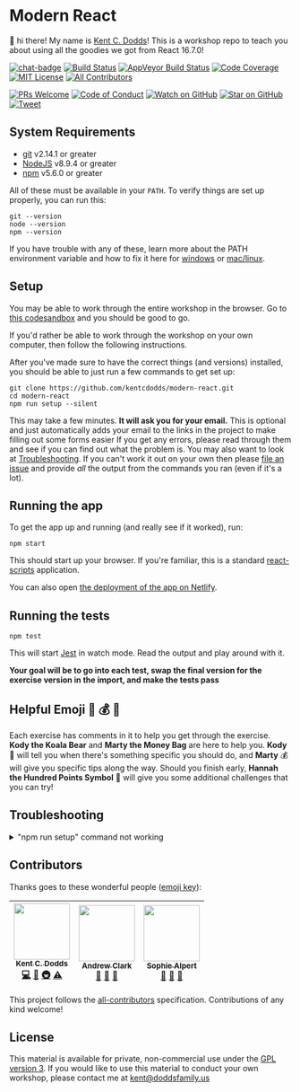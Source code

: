 # Modern React

👋 hi there! My name is [Kent C. Dodds](https://kentcdodds.com)! This is a
workshop repo to teach you about using all the goodies we got from React 16.7.0!

[![chat-badge][chat-badge]][chat]
[![Build Status][build-badge]][build]
[![AppVeyor Build Status][win-build-badge]][win-build]
[![Code Coverage][coverage-badge]][coverage]
[![MIT License][license-badge]][license]
[![All Contributors](https://img.shields.io/badge/all_contributors-3-orange.svg?style=flat-square)](#contributors)

[![PRs Welcome][prs-badge]][prs]
[![Code of Conduct][coc-badge]][coc]
[![Watch on GitHub][github-watch-badge]][github-watch]
[![Star on GitHub][github-star-badge]][github-star]
[![Tweet][twitter-badge]][twitter]

## System Requirements

* [git][git] v2.14.1 or greater
* [NodeJS][node] v8.9.4 or greater
* [npm][npm] v5.6.0 or greater

All of these must be available in your `PATH`. To verify things are set up
properly, you can run this:

```
git --version
node --version
npm --version
```

If you have trouble with any of these, learn more about the PATH environment
variable and how to fix it here for [windows][win-path] or
[mac/linux][mac-path].

## Setup

You may be able to work through the entire workshop in the browser. Go to
[this codesandbox](https://codesandbox.io/s/github/kentcdodds/modern-react)
and you should be good to go.

If you'd rather be able to work through the workshop on your own computer, then
follow the following instructions.

After you've made sure to have the correct things (and versions) installed, you
should be able to just run a few commands to get set up:

```
git clone https://github.com/kentcdodds/modern-react.git
cd modern-react
npm run setup --silent
```

This may take a few minutes. **It will ask you for your email.** This is
optional and just automatically adds your email to the links in the project to
make filling out some forms easier If you get any errors, please read through
them and see if you can find out what the problem is. You may also want to look
at [Troubleshooting](#troubleshooting). If you can't work it out on your own
then please [file an issue][issue] and provide _all_ the output from the
commands you ran (even if it's a lot).

## Running the app

To get the app up and running (and really see if it worked), run:

```shell
npm start
```

This should start up your browser. If you're familiar, this is a standard
[react-scripts](https://github.com/facebook/create-react-app) application.

You can also open
[the deployment of the app on Netlify](https://modern-react.netlify.com/).

## Running the tests

```shell
npm test
```

This will start [Jest](http://facebook.github.io/jest) in watch mode. Read the
output and play around with it.

**Your goal will be to go into each test, swap the final version for the
exercise version in the import, and make the tests pass**

## Helpful Emoji 🐨 💰 💯

Each exercise has comments in it to help you get through the exercise.
**Kody the Koala Bear** and **Marty the Money Bag** are here to help you.
**Kody** 🐨 will tell you when there's something specific you should do, and
**Marty** 💰 will give you specific tips along the way. Should you finish
early, **Hannah the Hundred Points Symbol** 💯 will give you some additional
challenges that you can try!

## Troubleshooting

<details>

<summary>"npm run setup" command not working</summary>

Here's what the setup script does. If it fails, try doing each of these things
individually yourself:

```
# verify your environment will work with the project
node ./scripts/verify

# install dependencies
npm install

# verify the project is ready to run
npm run build
npm run test:coverage
```

If any of those scripts fail, please try to work out what went wrong by the
error message you get. If you still can't work it out, feel free to
[open an issue][issue] with _all_ the output from that script. I will try to
help if I can.

</details>

## Contributors

Thanks goes to these wonderful people ([emoji key](https://github.com/kentcdodds/all-contributors#emoji-key)):

<!-- ALL-CONTRIBUTORS-LIST:START - Do not remove or modify this section -->
<!-- prettier-ignore -->
| [<img src="https://avatars.githubusercontent.com/u/1500684?v=3" width="100px;"/><br /><sub><b>Kent C. Dodds</b></sub>](https://kentcdodds.com)<br />[💻](https://github.com/kentcdodds/modern-react/commits?author=kentcdodds "Code") [📖](https://github.com/kentcdodds/modern-react/commits?author=kentcdodds "Documentation") [🚇](#infra-kentcdodds "Infrastructure (Hosting, Build-Tools, etc)") [⚠️](https://github.com/kentcdodds/modern-react/commits?author=kentcdodds "Tests") | [<img src="https://avatars0.githubusercontent.com/u/3624098?v=4" width="100px;"/><br /><sub><b>Andrew Clark</b></sub>](https://github.com/acdlite)<br />[💬](#question-acdlite "Answering Questions") [🤔](#ideas-acdlite "Ideas, Planning, & Feedback") [👀](#review-acdlite "Reviewed Pull Requests") | [<img src="https://avatars2.githubusercontent.com/u/6820?v=4" width="100px;"/><br /><sub><b>Sophie Alpert</b></sub>](https://sophiebits.com/)<br />[💬](#question-sophiebits "Answering Questions") [🤔](#ideas-sophiebits "Ideas, Planning, & Feedback") [👀](#review-sophiebits "Reviewed Pull Requests") |
| :---: | :---: | :---: |
<!-- ALL-CONTRIBUTORS-LIST:END -->

This project follows the [all-contributors](https://github.com/kentcdodds/all-contributors) specification. Contributions of any kind welcome!

## License

This material is available for private, non-commercial use under the
[GPL version 3](http://www.gnu.org/licenses/gpl-3.0-standalone.html). If you
would like to use this material to conduct your own workshop, please contact me
at kent@doddsfamily.us

[npm]: https://www.npmjs.com/
[node]: https://nodejs.org
[git]: https://git-scm.com/
[chat]: https://gitter.im/kentcdodds/modern-react
[chat-badge]: https://img.shields.io/gitter/room/kentcdodds/modern-react.js.svg?style=flat-square&logo=gitter-white
[build-badge]: https://img.shields.io/travis/kentcdodds/modern-react.svg?style=flat-square&logo=travis
[build]: https://travis-ci.org/kentcdodds/modern-react
[license-badge]: https://img.shields.io/badge/license-GPL%203.0%20License-blue.svg?style=flat-square
[license]: https://github.com/kentcdodds/modern-react/blob/master/README.md#license
[prs-badge]: https://img.shields.io/badge/PRs-welcome-brightgreen.svg?style=flat-square
[prs]: http://makeapullrequest.com
[donate-badge]: https://img.shields.io/badge/$-support-green.svg?style=flat-square
[donate]: http://kcd.im/donate
[coc-badge]: https://img.shields.io/badge/code%20of-conduct-ff69b4.svg?style=flat-square
[coc]: https://github.com/kentcdodds/modern-react/blob/master/CODE_OF_CONDUCT.md
[github-watch-badge]: https://img.shields.io/github/watchers/kentcdodds/modern-react.svg?style=social
[github-watch]: https://github.com/kentcdodds/modern-react/watchers
[github-star-badge]: https://img.shields.io/github/stars/kentcdodds/modern-react.svg?style=social
[github-star]: https://github.com/kentcdodds/modern-react/stargazers
[twitter]: https://twitter.com/intent/tweet?text=Check%20out%20modern-react%20by%20@kentcdodds%20https://github.com/kentcdodds/modern-react%20%F0%9F%91%8D
[twitter-badge]: https://img.shields.io/twitter/url/https/github.com/kentcdodds/modern-react.svg?style=social
[emojis]: https://github.com/kentcdodds/all-contributors#emoji-key
[all-contributors]: https://github.com/kentcdodds/all-contributors
[win-path]: https://www.howtogeek.com/118594/how-to-edit-your-system-path-for-easy-command-line-access/
[mac-path]: http://stackoverflow.com/a/24322978/971592
[issue]: https://github.com/kentcdodds/modern-react/issues/new
[win-build-badge]: https://img.shields.io/appveyor/ci/kentcdodds/modern-react.svg?style=flat-square&logo=appveyor
[win-build]: https://ci.appveyor.com/project/kentcdodds/modern-react
[coverage-badge]: https://img.shields.io/codecov/c/github/kentcdodds/modern-react.svg?style=flat-square
[coverage]: https://codecov.io/github/kentcdodds/modern-react
[watchman]: https://facebook.github.io/watchman/docs/install.html
